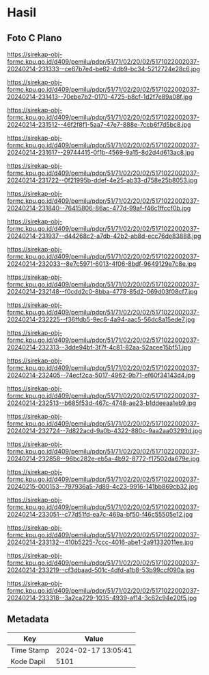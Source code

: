# Hasil

## Foto C Plano

https://sirekap-obj-formc.kpu.go.id/d409/pemilu/pdpr/51/71/02/20/02/5171022002037-20240214-231333--ce67b7e4-be62-4db9-bc34-5212724e28c6.jpg

https://sirekap-obj-formc.kpu.go.id/d409/pemilu/pdpr/51/71/02/20/02/5171022002037-20240214-231413--70ebe7b2-0170-4725-b8cf-1d2f7e89a08f.jpg

https://sirekap-obj-formc.kpu.go.id/d409/pemilu/pdpr/51/71/02/20/02/5171022002037-20240214-231512--46f2f8f1-5aa7-47e7-888e-7ccb6f7d5bc8.jpg

https://sirekap-obj-formc.kpu.go.id/d409/pemilu/pdpr/51/71/02/20/02/5171022002037-20240214-231617--29744415-0f1b-4569-9a15-8d2d4d613ac8.jpg

https://sirekap-obj-formc.kpu.go.id/d409/pemilu/pdpr/51/71/02/20/02/5171022002037-20240214-231722--0f21995b-ddef-4e25-ab33-d758e25b8053.jpg

https://sirekap-obj-formc.kpu.go.id/d409/pemilu/pdpr/51/71/02/20/02/5171022002037-20240214-231840--76415806-86ac-477d-99af-f46c1ffccf0b.jpg

https://sirekap-obj-formc.kpu.go.id/d409/pemilu/pdpr/51/71/02/20/02/5171022002037-20240214-231937--d44268c2-a7db-42b2-ab8d-ecc76de83888.jpg

https://sirekap-obj-formc.kpu.go.id/d409/pemilu/pdpr/51/71/02/20/02/5171022002037-20240214-232033--8e7c5971-6013-4f06-8bdf-9649129e7c8e.jpg

https://sirekap-obj-formc.kpu.go.id/d409/pemilu/pdpr/51/71/02/20/02/5171022002037-20240214-232148--f0cdd2c0-8bba-4778-85d2-069d03f08cf7.jpg

https://sirekap-obj-formc.kpu.go.id/d409/pemilu/pdpr/51/71/02/20/02/5171022002037-20240214-232225--f36ffdb5-9ec6-4a94-aac5-56dc8a15ede7.jpg

https://sirekap-obj-formc.kpu.go.id/d409/pemilu/pdpr/51/71/02/20/02/5171022002037-20240214-232313--3dde94bf-3f7f-4c81-82aa-52acee15bf51.jpg

https://sirekap-obj-formc.kpu.go.id/d409/pemilu/pdpr/51/71/02/20/02/5171022002037-20240214-232405--74ecf2ca-5017-4962-9b71-ef60f34143d4.jpg

https://sirekap-obj-formc.kpu.go.id/d409/pemilu/pdpr/51/71/02/20/02/5171022002037-20240214-232513--b685f53d-467c-4748-ae23-b1ddeeaa1eb9.jpg

https://sirekap-obj-formc.kpu.go.id/d409/pemilu/pdpr/51/71/02/20/02/5171022002037-20240214-232724--7d822acd-9a0b-4322-880c-9aa2aa03293d.jpg

https://sirekap-obj-formc.kpu.go.id/d409/pemilu/pdpr/51/71/02/20/02/5171022002037-20240214-232858--96bc282e-eb5a-4b92-8772-f17502da679e.jpg

https://sirekap-obj-formc.kpu.go.id/d409/pemilu/pdpr/51/71/02/20/02/5171022002037-20240215-000153--797936a5-7d89-4c23-9916-141bb869cb32.jpg

https://sirekap-obj-formc.kpu.go.id/d409/pemilu/pdpr/51/71/02/20/02/5171022002037-20240214-233051--c77d51fd-ea7c-469a-bf50-f46c55505e12.jpg

https://sirekap-obj-formc.kpu.go.id/d409/pemilu/pdpr/51/71/02/20/02/5171022002037-20240214-233132--410b5225-7ccc-4016-abe1-2a91332011ee.jpg

https://sirekap-obj-formc.kpu.go.id/d409/pemilu/pdpr/51/71/02/20/02/5171022002037-20240214-233219--cf3dbaad-501c-4dfd-a1b8-53b99ccf090a.jpg

https://sirekap-obj-formc.kpu.go.id/d409/pemilu/pdpr/51/71/02/20/02/5171022002037-20240214-233318--3a2ca229-1035-4939-af14-3c62c94e20f5.jpg


## Metadata

| Key        | Value               |
| ---------- | ------------------- |
| Time Stamp | 2024-02-17 13:05:41 |
| Kode Dapil | 5101                |



